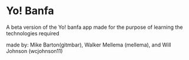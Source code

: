 Yo! Banfa
=====================

A beta version of the Yo! banfa app made for the purpose of learning the technologies required

made by: Mike Barton(gitmbar), Walker Mellema (mellema), and Will Johnson (wcjohnson11)



